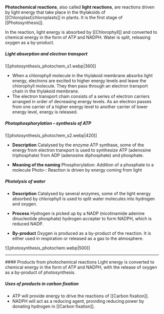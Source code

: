 **Photochemical reactions**, also called **light reactions**, are reactions driven by light energy that take place in the thylakoids of [[Chloroplast|chloroplasts]] in plants. It is the first stage of [[Photosynthesis]].

In the reaction, light energy is absorbed by [[Chlorophyll]] and converted to chemical energy in the form of ATP and NADPH. Water is split, releasing oxygen as a by-product.

##### Light absorption and electron transport
![[photosynthesis_photochem_s1.webp|360]]

- When a chlorophyll molecule in the thylakoid membrane absorbs light energy, electrons are excited to higher energy levels and leave the chlorophyll molecule. They then pass through an electron transport chain in the thylakoid membrane.
- The electron transport chain consists of a series of electron carriers arranged in order of decreasing energy levels. As an electron passes from one carrier of a higher energy level to another carrier of lower energy level, energy is released.

##### Photophosphorylation – synthesis of ATP
![[photosynthesis_photochem_s2.webp|420]]

- **Description**
  Catalysed by the enzyme ATP synthase, some of the energy from electron transport is used to synthesize ATP (adenosine triphosphate) from ADP (adenosine diphosphate) and phosphate.

- **Meaning of the naming**
  Phosphorylation: Addition of a phosphate to a molecule
  Photo-: Reaction is driven by energy coming from light

##### Photolysis of water
- **Description**
  Catalysed by several enzymes, some of the light energy absorbed by chlorophyll is used to split water molecules into hydrogen and oxygen.

- **Process**
  Hydrogen is picked up by a NADP (nicotinamide adenine dinucleotide phosphate) hydrogen accepter to form NADPH, which is reduced NADP.

- **By-product**
  Oxygen is produced as a by-product of the reaction. It is either used in respiration or released as a gas to the atmosphere.


![[photosynthesis_photochem.webp|500]]

<hr>
#### Products from photochemical reactions
Light energy is converted to chemical energy in the form of ATP and NADPH, with the release of oxygen as a by-product of photosynthesis.

##### Uses of products in carbon fixation
- ATP will provide energy to drive the reactions of [[Carbon fixation]].
- NADPH will act as a reducing agent, providing reducing power by donating hydrogen in [[Carbon fixation]].
